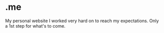 # .me
My personal website I worked very hard on to reach my expectations.
Only a 1st step for what's to come.
